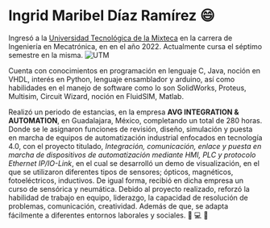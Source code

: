 # Ingrid Maribel Díaz Ramírez 😄
Ingresó a la [Universidad Tecnológica de la Mixteca](https://www.utm.mx/web/) en la carrera de Ingeniería en Mecatrónica, en en el año 2022. Actualmente cursa el séptimo semestre en la misma.
![UTM](https://www.utm.mx/images/utm_large.png)

Cuenta con conocimientos en programación en lenguaje C, Java, noción en VHDL, interés en Python, lenguaje ensamblador y arduino, así como habilidades en el manejo de software como lo son SolidWorks, Proteus, Multisim, Circuit Wizard, noción en FluidSIM, Matlab.

Realizó un periodo de estancias, en la empresa **AVG INTEGRATION & AUTOMATION**, en Guadalajara, México, completando un total de 280 horas. Donde se le asignaron funciones de revisión, diseño, simulación y puesta en marcha de equipos de automatización industrial enfocados en tecnología 4.0, con el proyecto titulado, _Integración, comunicación, enlace y puesta en marcha de dispositivos de automatización mediante HMI, PLC y protocolo Ethernet IP/IO-Link_, en el cual se desarrolló un demo de visualización, en el que se utilizaron diferentes tipos de sensores; ópticos, magnéticos, fotoeléctricos, inductivos. De igual forma, recibió en dicha empresa un curso de sensórica y neumática.
Debido al proyecto realizado, reforzó la habilidad de trabajo en equipo, liderazgo, la capacidad de resolución de problemas, comunicación, creatividad. Además de que, se adapta fácilmente a diferentes entornos laborales y sociales. :iphone: :computer: :briefcase:


<!--
**ingrid-dr1/ingrid-dr1** is a ✨ _special_ ✨ repository because its `README.md` (this file) appears on your GitHub profile.

Here are some ideas to get you started:

- 🔭 I’m currently working on ...
- 🌱 I’m currently learning ...
- 👯 I’m looking to collaborate on ...
- 🤔 I’m looking for help with ...
- 💬 Ask me about ...
- 📫 How to reach me: ...
- 😄 Pronouns: ...
- ⚡ Fun fact: ...
-->
